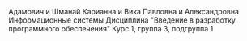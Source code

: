 Адамович и Шманай
Карианна и Вика
Павловна и Александровна
Информационные системы 
Дисциплина "Введение в разработку программного обеспечения"
Курс 1, группа 3, подгруппа 1
